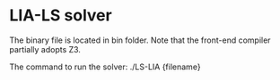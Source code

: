 # LIA-LS solver

The binary file is located in bin folder. Note that the front-end compiler partially adopts Z3.

The command to run the solver: ./LS-LIA {filename}

